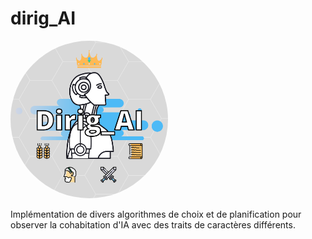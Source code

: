 # dirig_AI
<!-- ![Logo](/images/logo.png#logo "diriga_ai logo"){width:150px;height:100px;} -->

<img src="images/logo.png"
     alt="Dirig_AI logo"
     style="display:block;margin-right: auto;border-radius:50%; width: 50%" />
<br>
Implémentation de divers algorithmes de choix et de planification pour observer la cohabitation d'IA avec des traits de caractères différents.
